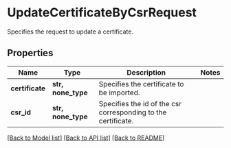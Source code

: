# UpdateCertificateByCsrRequest

Specifies the request to update a certificate.

## Properties
Name | Type | Description | Notes
------------ | ------------- | ------------- | -------------
**certificate** | **str, none_type** | Specifies the certificate to be imported. | 
**csr_id** | **str, none_type** | Specifies the id of the csr corresponding to the certificate. | 

[[Back to Model list]](../README.md#documentation-for-models) [[Back to API list]](../README.md#documentation-for-api-endpoints) [[Back to README]](../README.md)


